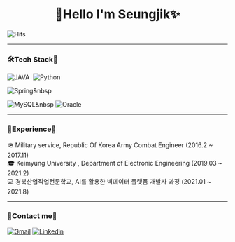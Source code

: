 <h1 align = "center">🌟Hello I'm Seungjik✨</h3>

<p>
<img alt="Hits" src="https://hits.seeyoufarm.com/api/count/incr/badge.svg?url=https%3A%2F%2Fgithub.com%2FSeungjik-Lee%2Fhit-counter&count_bg=%23905ADB&title_bg=%23555555&icon=&icon_color=%23E7E7E7&title=visit&edge_flat=true"/>
</p>

---
<h3>🛠Tech Stack🔧</h3>
<p>
<img alt="JAVA" src="https://img.shields.io/badge/java-%23ED8B00.svg?style=for-the-badge&logo=java&logoColor=white"/>&nbsp
<img alt="Python" src="https://img.shields.io/badge/python-%2314354C.svg?style=for-the-badge&logo=python&logoColor=white"/>&nbsp

<img alt="Spring" src="https://img.shields.io/badge/spring-%236DB33F.svg?style=for-the-badge&logo=spring&logoColor=white"/>&nbsp
  
<img alt="MySQL" src="https://img.shields.io/badge/mysql-%2300f.svg?style=for-the-badge&logo=mysql&logoColor=white"/>&nbsp
<img alt="Oracle" src ="https://img.shields.io/badge/oracle-%23F00000.svg?style=for-the-badge&logo=oracle&logoColor=white" />
</p>

---
<h3>📒Experience📒</h3>
<p>
  🪖 Military service, Republic Of Korea Army Combat Engineer (2016.2 ~ 2017.11) <br>
  🎓 Keimyung University , Department of Electronic Engineering (2019.03 ~ 2021.2) <br>
  💻 경북산업직업전문학교, AI를 활용한 빅데이터 플랫폼 개발자 과정 (2021.01 ~ 2021.8) <br>
</p>

---
<h3>📮Contact me📮</h3>
<div>

[![Gmail](https://img.shields.io/badge/Gmail-d14836?style=flat-square&logo=Gmail&logoColor=white&link=mailto:dltmdwlr@gmail.com)](mailto:dltmdwlr@gmail.com) [![Linkedin](https://img.shields.io/badge/-LinkedIn-blue?style=flat-square&logo=Linkedin&logoColor=white&link=https://www.linkedin.com/in/%EC%8A%B9%EC%A7%81-%EC%9D%B4-346b2b216/)](https://www.linkedin.com/in/%EC%8A%B9%EC%A7%81-%EC%9D%B4-346b2b216/)
</div>
